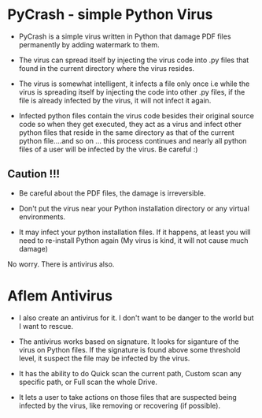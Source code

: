 # PyCrash - simple Python Virus

- PyCrash is a simple virus written in Python that damage PDF files permanently
  by adding watermark to them.

- The virus can spread itself by injecting the virus code into .py files that
  found in the current directory where the virus resides.

- The virus is somewhat intelligent, it infects a file only once i.e while the virus
  is spreading itself by injecting the code into other .py files, if the file is already
  infected by the virus, it will not infect it again.

- Infected python files contain the virus code besides their original source code so when
  they get executed, they act as a virus and infect other python files that reside in the
  same directory as that of the current python file....and so on ... this process continues
  and nearly all python files of a user will be infected by the virus. Be careful :)

## Caution !!!

- Be careful about the PDF files, the damage is irreversible.

- Don't put the virus near your Python installation directory or any virtual environments.

- It may infect your python installation files. If it happens, at least you will need to re-install Python again
  (My virus is kind, it will not cause much damage)

No worry. There is antivirus also.

# Aflem Antivirus 

- I also create an antivirus for it. I don't want to be
  danger to the world but I want to rescue.

- The antivirus works based on signature. It looks for siganture of the virus
  on Python files. If the signature is found above some threshold level, it suspect
  the file may be infected by the virus.

- It has the ability to do Quick scan the current path, Custom scan any specific path,
  or Full scan the whole Drive.

- It lets a user to take actions on those files that are suspected being infected by
  the virus, like removing or recovering (if possible).
